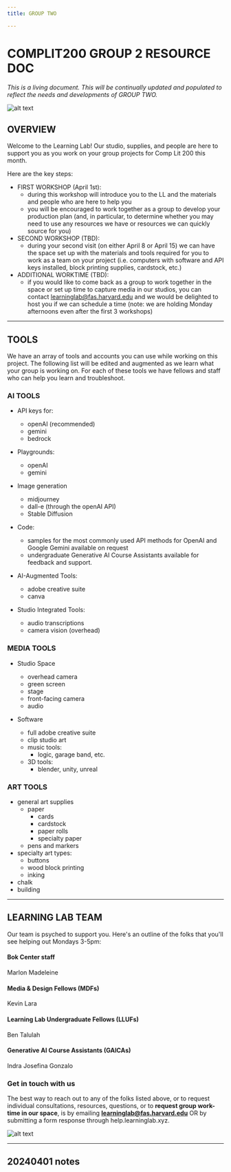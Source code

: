 ```yaml
---
title: GROUP TWO

---
```


# COMPLIT200 GROUP 2 RESOURCE DOC 

*This is a living document. This will be continually updated and populated to reflect the needs and developments of GROUP TWO.*

![alt text](https://files.slack.com/files-pri/T0HTW3H0V-F06R54RT60Z/pink_carnation_hood_2.png?pub_secret=bfa7f3afa0)

## OVERVIEW

Welcome to the Learning Lab! Our studio, supplies, and people are here to support you as you work on your group projects for Comp Lit 200 this month.

Here are the key steps:

* FIRST WORKSHOP (April 1st):
    * during this workshop will introduce you to the LL and the materials and people who are here to help you
    * you will be encouraged to work together as a group to develop your production plan (and, in particular, to determine whether you may need to use any resources we have or resources we can quickly source for you)
* SECOND WORKSHOP (TBD):
    * during your second visit (on either April 8 or April 15) we can have the space set up with the materials and tools required for you to work as a team on your project (i.e. computers with software and API keys installed, block printing supplies, cardstock, etc.) 
* ADDITIONAL WORKTIME (TBD):
    * if you would like to come back as a group to work together in the space or set up time to capture media in our studios, you can contact learninglab@fas.harvard.edu and we would be delighted to host you if we can schedule a time (note: we are holding Monday afternoons even after the first 3 workshops)


---

## TOOLS 

We have an array of tools and accounts you can use while working on this project. The following list will be edited and augmented as we learn what your group is working on. For each of these tools we have fellows and staff who can help you learn and troubleshoot.

### AI TOOLS

* API keys for: 
    * openAI (recommended)
    * gemini
    * bedrock

* Playgrounds:
    * openAI 
    * gemini 

* Image generation
    * midjourney
    * dall-e (through the openAI API)
    * Stable Diffusion

* Code: 
    * samples for the most commonly used API methods for OpenAI and Google Gemini available on request
    * undergraduate Generative AI Course Assistants available for feedback and support.
    
* AI-Augmented Tools: 
    * adobe creative suite
    * canva 

* Studio Integrated Tools: 
    * audio transcriptions
    * camera vision (overhead)

### MEDIA TOOLS

- Studio Space
    - overhead camera 
    - green screen
    - stage 
    - front-facing camera
    - audio 

- Software 
    - full adobe creative suite 
    - clip studio art 
    - music tools: 
        - logic, garage band, etc.
    - 3D tools: 
        - blender, unity, unreal

### ART TOOLS

- general art supplies 
    - paper 
        - cards
        - cardstock 
        - paper rolls 
        - specialty paper
    - pens and markers 
- specialty art types: 
    - buttons 
    - wood block printing 
    - inking 
- chalk 
- building


---
## LEARNING LAB TEAM

Our team is psyched to support you. Here's an outline of the folks that you'll see helping out Mondays 3-5pm:

#### Bok Center staff
Marlon
Madeleine

#### Media & Design Fellows (MDFs)
Kevin
Lara

#### Learning Lab Undergraduate Fellows (LLUFs)
Ben
Talulah

#### Generative AI Course Assistants (GAICAs)
Indra
Josefina
Gonzalo

### Get in touch with us
The best way to reach out to any of the folks listed above, or to request individual consultations, resources, questions, or to **request group work-time in our space**, is by emailing **learninglab@fas.harvard.edu** OR by submitting a form response through help.learninglab.xyz. 

![alt text](https://files.slack.com/files-pri/T0HTW3H0V-F06S7K6QGJW/studio.jpg?pub_secret=2299a890bb)

---

## 20240401 notes